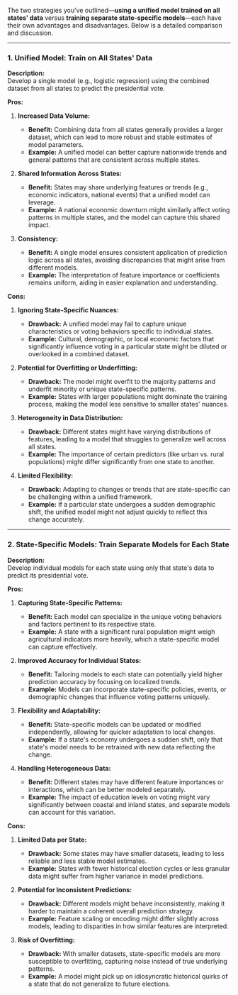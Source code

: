  The two strategies you've outlined—**using a unified model trained on all states' data** versus **training separate state-specific models**—each have their own advantages and disadvantages. Below is a detailed comparison and discussion.

---

### **1. Unified Model: Train on All States' Data**

**Description:**  
Develop a single model (e.g., logistic regression) using the combined dataset from all states to predict the presidential vote.

**Pros:**

1. **Increased Data Volume:**
   - **Benefit:** Combining data from all states generally provides a larger dataset, which can lead to more robust and stable estimates of model parameters.
   - **Example:** A unified model can better capture nationwide trends and general patterns that are consistent across multiple states.

2. **Shared Information Across States:**
   - **Benefit:** States may share underlying features or trends (e.g., economic indicators, national events) that a unified model can leverage.
   - **Example:** A national economic downturn might similarly affect voting patterns in multiple states, and the model can capture this shared impact.

3. **Consistency:**
   - **Benefit:** A single model ensures consistent application of prediction logic across all states, avoiding discrepancies that might arise from different models.
   - **Example:** The interpretation of feature importance or coefficients remains uniform, aiding in easier explanation and understanding.

**Cons:**

1. **Ignoring State-Specific Nuances:**
   - **Drawback:** A unified model may fail to capture unique characteristics or voting behaviors specific to individual states.
   - **Example:** Cultural, demographic, or local economic factors that significantly influence voting in a particular state might be diluted or overlooked in a combined dataset.

2. **Potential for Overfitting or Underfitting:**
   - **Drawback:** The model might overfit to the majority patterns and underfit minority or unique state-specific patterns.
   - **Example:** States with larger populations might dominate the training process, making the model less sensitive to smaller states' nuances.

3. **Heterogeneity in Data Distribution:**
   - **Drawback:** Different states might have varying distributions of features, leading to a model that struggles to generalize well across all states.
   - **Example:** The importance of certain predictors (like urban vs. rural populations) might differ significantly from one state to another.

4. **Limited Flexibility:**
   - **Drawback:** Adapting to changes or trends that are state-specific can be challenging within a unified framework.
   - **Example:** If a particular state undergoes a sudden demographic shift, the unified model might not adjust quickly to reflect this change accurately.

---

### **2. State-Specific Models: Train Separate Models for Each State**

**Description:**  
Develop individual models for each state using only that state's data to predict its presidential vote.

**Pros:**

1. **Capturing State-Specific Patterns:**
   - **Benefit:** Each model can specialize in the unique voting behaviors and factors pertinent to its respective state.
   - **Example:** A state with a significant rural population might weigh agricultural indicators more heavily, which a state-specific model can capture effectively.

2. **Improved Accuracy for Individual States:**
   - **Benefit:** Tailoring models to each state can potentially yield higher prediction accuracy by focusing on localized trends.
   - **Example:** Models can incorporate state-specific policies, events, or demographic changes that influence voting patterns uniquely.

3. **Flexibility and Adaptability:**
   - **Benefit:** State-specific models can be updated or modified independently, allowing for quicker adaptation to local changes.
   - **Example:** If a state's economy undergoes a sudden shift, only that state's model needs to be retrained with new data reflecting the change.

4. **Handling Heterogeneous Data:**
   - **Benefit:** Different states may have different feature importances or interactions, which can be better modeled separately.
   - **Example:** The impact of education levels on voting might vary significantly between coastal and inland states, and separate models can account for this variation.

**Cons:**

1. **Limited Data per State:**
   - **Drawback:** Some states may have smaller datasets, leading to less reliable and less stable model estimates.
   - **Example:** States with fewer historical election cycles or less granular data might suffer from higher variance in model predictions.

2. **Potential for Inconsistent Predictions:**
   - **Drawback:** Different models might behave inconsistently, making it harder to maintain a coherent overall prediction strategy.
   - **Example:** Feature scaling or encoding might differ slightly across models, leading to disparities in how similar features are interpreted.

3. **Risk of Overfitting:**
   - **Drawback:** With smaller datasets, state-specific models are more susceptible to overfitting, capturing noise instead of true underlying patterns.
   - **Example:** A model might pick up on idiosyncratic historical quirks of a state that do not generalize to future elections.

